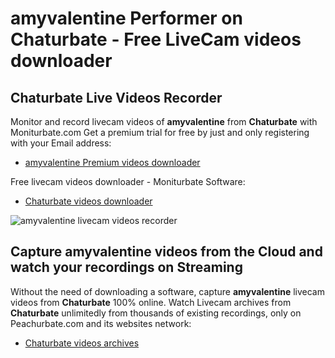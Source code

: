 # amyvalentine Performer on Chaturbate - Free LiveCam videos downloader

## Chaturbate Live Videos Recorder

Monitor and record livecam videos of **amyvalentine** from **Chaturbate** with Moniturbate.com
Get a premium trial for free by just and only registering with your Email address:
* [amyvalentine Premium videos downloader](https://moniturbate.com/request-demo-licence-key.html)

Free livecam videos downloader - Moniturbate Software:
* [Chaturbate videos downloader](https://moniturbate.com/moniturbate-download-software.html)

![amyvalentine livecam videos recorder](https://peachurnet.com/templates/moniturbate-software.png)


## Capture amyvalentine videos from the Cloud and watch your recordings on Streaming

Without the need of downloading a software, capture **amyvalentine** livecam videos from **Chaturbate** 100% online.
Watch Livecam archives from **Chaturbate** unlimitedly from thousands of existing recordings, only on Peachurbate.com and its websites network:
* [Chaturbate videos archives](https://peachurnet.com/)